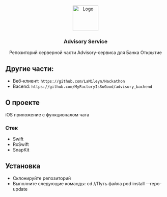 <!-- Improved compatibility of back to top link: See: https://github.com/othneildrew/Best-README-Template/pull/73 -->
<a name="readme-top"></a>
<!--
*** Thanks for checking out the Best-README-Template. If you have a suggestion
*** that would make this better, please fork the repo and create a pull request
*** or simply open an issue with the tag "enhancement".
*** Don't forget to give the project a star!
*** Thanks again! Now go create something AMAZING! :D
-->



<!-- PROJECT SHIELDS -->
<!--
*** I'm using markdown "reference style" links for readability.
*** Reference links are enclosed in brackets [ ] instead of parentheses ( ).
*** See the bottom of this document for the declaration of the reference variables



<!-- PROJECT LOGO -->
<br />
<div align="center">
  <a href="https://github.com/MyFactoryIsSoGood/advisory_backend">
    <img src="https://bankreg.ru/bankr.ru/wp-content/uploads/2017/06/company_logo_33305-1.png" alt="Logo" width="80" height="80">
  </a>

<h3 align="center">Advisory Service</h3>

  <p align="center">
    Репозиторий серверной части Advisory-сервиса для Банка Открытие
    <br>
  </p>
</div>

## Другие части:
* Веб-клиент: ```https://github.com/LaMileyn/Hackathon```
* Bacend: ```https://github.com/MyFactoryIsSoGood/advisory_backend```


## О проекте

iOS приложение с функционалом чата



### Стек

* Swift
* RxSwift
* SnapKit



<!-- GETTING STARTED -->
## Установка

* Склонируйте репозиторий
* Выполните следующие команды:
cd //Путь файла 
pod install --repo-update
